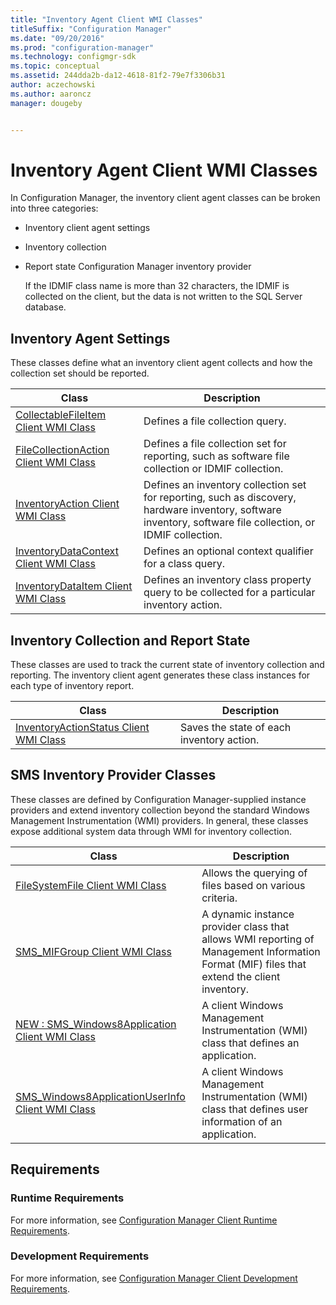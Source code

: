 ```yaml
---
title: "Inventory Agent Client WMI Classes"
titleSuffix: "Configuration Manager"
ms.date: "09/20/2016"
ms.prod: "configuration-manager"
ms.technology: configmgr-sdk
ms.topic: conceptual
ms.assetid: 244dda2b-da12-4618-81f2-79e7f3306b31
author: aczechowski
ms.author: aaroncz
manager: dougeby


---
```

# Inventory Agent Client WMI Classes
In Configuration Manager, the inventory client agent classes can be broken into three categories:  

- Inventory client agent settings  

- Inventory collection  

- Report state Configuration Manager inventory provider  

  If the IDMIF class name is more than 32 characters, the IDMIF is collected on the client, but the data is not written to the SQL Server database.  

## Inventory Agent Settings  
 These classes define what an inventory client agent collects and how the collection set should be reported.  

|Class|Description|  
|-----------|-----------------|  
|[CollectableFileItem Client WMI Class](../../../../../develop/reference/core/clients/client-classes/collectablefileitem-client-wmi-class.md)|Defines a file collection query.|  
|[FileCollectionAction Client WMI Class](../../../../../develop/reference/core/clients/client-classes/filecollectionaction-client-wmi-class.md)|Defines a file collection set for reporting, such as software file collection or IDMIF collection.|  
|[InventoryAction Client WMI Class](../../../../../develop/reference/core/clients/client-classes/inventoryaction-client-wmi-class.md)|Defines an inventory collection set for reporting, such as discovery, hardware inventory, software inventory, software file collection, or IDMIF collection.|  
|[InventoryDataContext Client WMI Class](../../../../../develop/reference/core/clients/client-classes/inventorydatacontext-client-wmi-class.md)|Defines an optional context qualifier for a class query.|  
|[InventoryDataItem Client WMI Class](../../../../../develop/reference/core/clients/client-classes/inventorydataitem-client-wmi-class.md)|Defines an inventory class property query to be collected for a particular inventory action.|  

## Inventory Collection and Report State  
 These classes are used to track the current state of inventory collection and reporting. The inventory client agent generates these class instances for each type of inventory report.  

|Class|Description|  
|-----------|-----------------|  
|[InventoryActionStatus Client WMI Class](../../../../../develop/reference/core/clients/client-classes/inventoryactionstatus-client-wmi-class.md)|Saves the state of each inventory action.|  

## SMS Inventory Provider Classes  
 These classes are defined by Configuration Manager-supplied instance providers and extend inventory collection beyond the standard Windows Management Instrumentation (WMI) providers. In general, these classes expose additional system data through WMI for inventory collection.  

|Class|Description|  
|-----------|-----------------|  
|[FileSystemFile Client WMI Class](../../../../../develop/reference/core/clients/client-classes/filesystemfile-client-wmi-class.md)|Allows the querying of files based on various criteria.|  
|[SMS_MIFGroup Client WMI Class](../../../../../develop/reference/core/clients/client-classes/sms_mifgroup-client-wmi-class.md)|A dynamic instance provider class that allows WMI reporting of Management Information Format (MIF) files that extend the client inventory.|  
|[NEW : SMS_Windows8Application Client WMI Class](../../../../../develop/reference/core/clients/client-classes/sms_windows8application-client-wmi-class.md)|A client Windows Management Instrumentation (WMI) class that defines an application.|  
|[SMS_Windows8ApplicationUserInfo Client WMI Class](../../../../../develop/reference/core/clients/client-classes/sms_windows8applicationuserinfo-client-wmi-class.md)|A client Windows Management Instrumentation (WMI) class that defines user information of an application.|  

## Requirements  

### Runtime Requirements  
 For more information, see [Configuration Manager Client Runtime Requirements](../../../../../develop/core/reqs/client-runtime-requirements.md).  

### Development Requirements  
 For more information, see [Configuration Manager Client Development Requirements](../../../../../develop/core/reqs/client-development-requirements.md).
